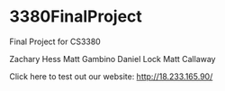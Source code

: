 # 3380FinalProject
Final Project for CS3380

Zachary Hess
Matt Gambino
Daniel Lock
Matt Callaway   

Click here to test out our website: http://18.233.165.90/
